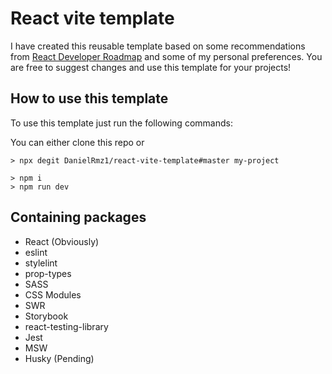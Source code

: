# React vite template

I have created this reusable template based on some recommendations from [React Developer Roadmap](https://roadmap.sh/react/) and some of my personal preferences. You are free to suggest changes and use this template for your projects!

## How to use this template

To use this template just run the following commands:

You can either clone this repo or 
```
> npx degit DanielRmz1/react-vite-template#master my-project

```

```
> npm i
> npm run dev
```

## Containing packages

-   React (Obviously)
-   eslint
-   stylelint
-   prop-types
-   SASS
-   CSS Modules
-   SWR
-   Storybook
-   react-testing-library
-   Jest
-   MSW
-   Husky (Pending)
